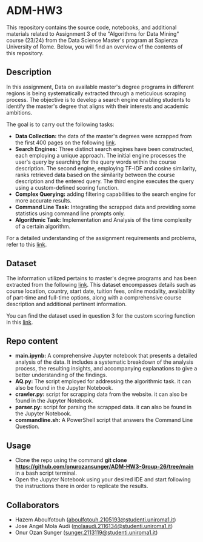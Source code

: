 # ADM-HW3
This repository contains the source code, notebooks, and additional materials related to Assignment 3 of the "Algorithms for Data Mining" course (23/24) from the Data Science Master's program at Sapienza University of Rome. Below, you will find an overview of the contents of this repository.



## Description
In this assignment, Data on available master's degree programs in different regions is being systematically extracted through a meticulous scraping process. The objective is to develop a search engine enabling students to identify the master's degree that aligns with their interests and academic ambitions.

The goal is to carry out the following tasks:

  - **Data Collection:** the data of the master's degrees were scrapped from the first 400 pages on the following [link](https://www.findamasters.com/masters-degrees/msc-degrees/).
  - **Search Engines:** Three distinct search engines have been constructed, each employing a unique approach. The initial engine processes the user's query by searching for the query words within the course description. The second engine, employing TF-IDF and cosine similarity, ranks retrieved data based on the similarity between the course description and the entered query. The third engine executes the query using a custom-defined scoring function.
  - **Complex Querying:** adding filtering capabilities to the search engine for more accurate results.
  - **Command Line Task:** Integrating the scrapped data and providing some statistics using command line prompts only.
  - **Algorithmic Task:** Implementation and Analysis of the time complexity of a certain algorithm. 

For a detailed understanding of the assignment requirements and problems, refer to this [link](https://github.com/Sapienza-University-Rome/ADM/tree/master/2023/Homework_3).



## Dataset
  The information utilized pertains to master's degree programs and has been extracted from the following [link](https://www.findamasters.com/masters-degrees/msc-degrees/). This dataset encompasses details such as course location, country, start date, tuition fees, online modality, availability of part-time and full-time options, along with a comprehensive course description and additional pertinent information.

  You can find the dataset used in question 3 for the custom scoring function in this [link]([https://www.findamasters.com/masters-degrees/msc-degrees/](https://www.kaggle.com/datasets/joebeachcapital/qs-world-university-rankings-2024)).

## Repo content

- **main.ipynb:** A comprehensive Jupyter notebook that presents a detailed analysis of the data. It includes a systematic breakdown of the analysis process, the resulting insights, and accompanying explanations to give a better understanding of the findings.
- **AQ.py:** The script employed for addressing the algorithmic task. it can also be found in the Jupyter Notebook.
- **crawler.py:** script for scrapping data from the website. it can also be found in the Jupyter Notebook.
- **parser.py:** script for parsing the scrapped data. it can also be found in the Jupyter Notebook.
- **commandline.sh:** A PowerShell script that answers the Command Line Question.


## Usage
- Clone the repo using the command **git clone https://github.com/onurozansunger/ADM-HW3-Group-26/tree/main** in a bash script terminal.
- Open the Jupyter Notebook using your desired IDE and start following the instructions there in order to replicate the results.

## Collaborators
- Hazem Aboulfotouh (aboulfotouh.2105193@studenti.uniroma1.it)
- Jose Angel Mola Audi (molaaudi.2116134@studenti.uniroma1.it)
- Onur Ozan Sunger (sunger.2113119@studenti.uniroma1.it)


